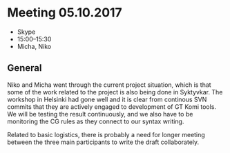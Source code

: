 # Meeting 05.10.2017
* Skype
* 15:00–15:30
* Micha, Niko

## General

Niko and Micha went through the current project situation, which is that some of the work related to the project is also being done in Syktyvkar. The workshop in Helsinki had gone well and it is clear from continous SVN commits that they are actively engaged to development of GT Komi tools. We will be testing the result continuously, and we also have to be monitoring the CG rules as they connect to our syntax writing.

Related to basic logistics, there is probably a need for longer meeting between the three main participants to write the draft collaborately.

